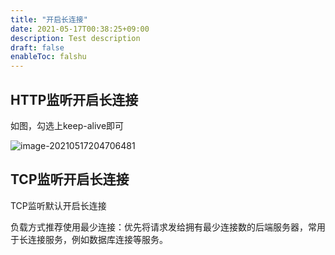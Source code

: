 ```yaml
---
title: "开启长连接"
date: 2021-05-17T00:38:25+09:00
description: Test description
draft: false
enableToc: falshu
---
```


## HTTP监听开启长连接

如图，勾选上keep-alive即可

![image-20210517204706481](../../_images/lb_long_connection01.png)





## TCP监听开启长连接

TCP监听默认开启长连接

负载方式推荐使用最少连接：优先将请求发给拥有最少连接数的后端服务器，常用于长连接服务，例如数据库连接等服务。






